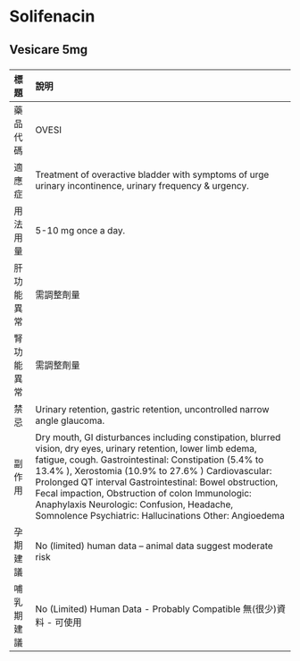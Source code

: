 # Solifenacin

## Vesicare 5mg

##### 

| 標題       | 說明                                                                                                                                                                                                                                                                                                                                                                                                                                                                   |
|:-----------|:-----------------------------------------------------------------------------------------------------------------------------------------------------------------------------------------------------------------------------------------------------------------------------------------------------------------------------------------------------------------------------------------------------------------------------------------------------------------------|
| 藥品代碼   | OVESI                                                                                                                                                                                                                                                                                                                                                                                                                                                                  |
| 適應症     | Treatment of overactive bladder with symptoms of urge urinary incontinence, urinary frequency & urgency.                                                                                                                                                                                                                                                                                                                                                               |
| 用法用量   | 5-10 mg once a day.                                                                                                                                                                                                                                                                                                                                                                                                                                                    |
| 肝功能異常 | 需調整劑量                                                                                                                                                                                                                                                                                                                                                                                                                                                             |
| 腎功能異常 | 需調整劑量                                                                                                                                                                                                                                                                                                                                                                                                                                                             |
| 禁忌       | Urinary retention, gastric retention, uncontrolled narrow angle glaucoma.                                                                                                                                                                                                                                                                                                                                                                                              |
| 副作用     | Dry mouth, GI disturbances including constipation, blurred vision, dry eyes, urinary retention, lower limb edema, fatigue, cough. <Common> Gastrointestinal: Constipation (5.4% to 13.4% ), Xerostomia (10.9% to 27.6% ) <Serious> Cardiovascular: Prolonged QT interval Gastrointestinal: Bowel obstruction, Fecal impaction, Obstruction of colon Immunologic: Anaphylaxis Neurologic: Confusion, Headache, Somnolence Psychiatric: Hallucinations Other: Angioedema |
| 孕期建議   | No (limited) human data – animal data suggest moderate risk                                                                                                                                                                                                                                                                                                                                                                                                            |
| 哺乳期建議 | No (Limited) Human Data - Probably Compatible 無(很少)資料 - 可使用                                                                                                                                                                                                                                                                                                                                                                                                    |

